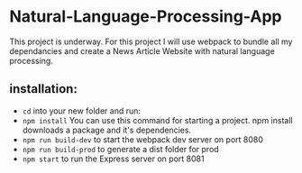 # Natural-Language-Processing-App

This project is underway.
For this project I will use webpack to bundle all my dependancies and create a News Article Website with natural language processing.

## installation:

- `cd` into your new folder and run:
- `npm install` You can use this command for starting a project. npm install downloads a package and it's dependencies.
- `npm run build-dev` to start the webpack dev server on port 8080
- `npm run build-prod` to generate a dist folder for prod
- `npm start` to run the Express server on port 8081
